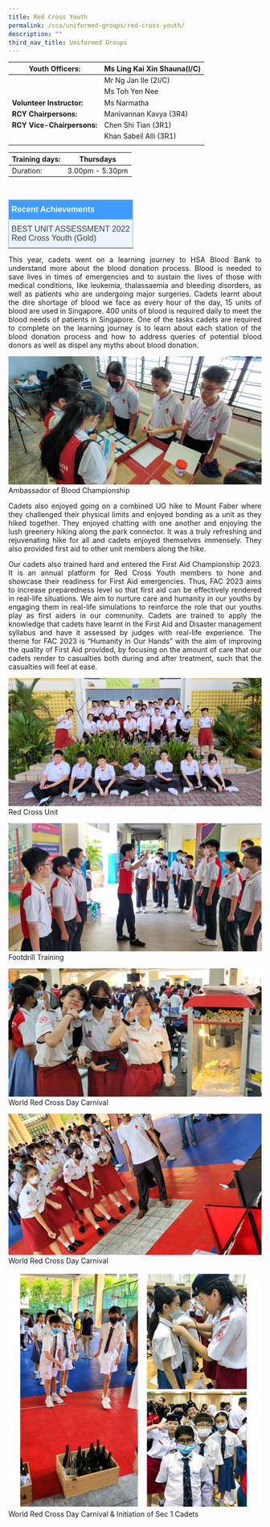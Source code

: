 ```yaml
---
title: Red Cross Youth
permalink: /cca/uniformed-groups/red-cross-youth/
description: ""
third_nav_title: Uniformed Groups
---
```

|  **Youth Officers:** | Ms Ling Kai Xin Shauna(I/C) | 
| -------- | -------- |
|  | Mr Ng Jan Ile (2I/C) |
|  |  Ms Toh Yen Nee |
|**Volunteer Instructor:** | Ms Narmatha |
|**RCY Chairpersons:** |  Manivannan Kavya (3R4) |
|**RCY Vice-Chairpersons:** | Chen Shi Tian  (3R1) |
|  |  Khan Sabeil Alli (3R1) |
|  |  |


| Training days: | Thursdays  |
| - | -|
| Duration: |  3.00pm - 5.30pm |

<br>
<style type="text/css">
.tg  {border-collapse:collapse;border-color:#9ABAD9;border-spacing:0;}
.tg td{background-color:#EBF5FF;border-color:#9ABAD9;border-style:solid;border-width:1px;color:#444;
  font-family:Arial, sans-serif;font-size:14px;overflow:hidden;padding:10px 5px;word-break:normal;}
.tg th{background-color:#409cff;border-color:#9ABAD9;border-style:solid;border-width:1px;color:#fff;
  font-family:Arial, sans-serif;font-size:14px;font-weight:normal;overflow:hidden;padding:10px 5px;word-break:normal;}
.tg .tg-3jrd{border-color:inherit;font-family:"Lucida Sans Unicode", "Lucida Grande", sans-serif !important;font-size:medium;
  text-align:left;vertical-align:top}
</style>
<table class="tg">
<thead>
  <tr>
		<th class="tg-3jrd"><b>Recent Achievements</b><br></th>
  </tr>
</thead>
<tbody>
  <tr>
    <td class="tg-3jrd">BEST UNIT ASSESSMENT 2022
<br>Red Cross Youth (Gold)</td>
  </tr>
</tbody>
</table>


<p style="text-align:justify">This year, cadets went on a learning journey to HSA Blood Bank to understand more about the blood donation process. Blood is needed to save lives in times of emergencies and to sustain the lives of those with medical conditions, like leukemia, thalassaemia and bleeding disorders, as well as patients who are undergoing major surgeries. Cadets learnt about the dire shortage of blood we face as every hour of the day, 15 units of blood are used in Singapore. 400 units of blood is required daily to meet the blood needs of patients in Singapore. One of the tasks cadets are required to complete on the learning journey is to learn about each station of the blood donation process and how to address queries of potential blood donors as well as dispel any myths about blood donation.</p>

![](/images/Cca/cca-redcross-n03.jpg)
Ambassador of Blood Championship

<p style="text-align:justify">Cadets also enjoyed going on a combined UG hike to Mount Faber where they challenged their physical limits and enjoyed bonding as a unit as they hiked together. They enjoyed chatting with one another and enjoying the lush greenery hiking along the park connector. It was a truly refreshing and rejuvenating hike for all and cadets enjoyed themselves immensely. They also provided first aid to other unit members along the hike.</p>

<p style="text-align:justify">Our cadets also trained hard and entered the First Aid Championship 2023. It is an annual platform for Red Cross Youth members to hone and showcase their readiness for First Aid emergencies. Thus, FAC 2023 aims to increase preparedness level so that first aid can be effectively rendered in real-life situations. We aim to nurture care and humanity in our youths by engaging them in real-life simulations to reinforce the role that our youths play as first aiders in our community. Cadets are trained to apply the knowledge that cadets have learnt in the First Aid and Disaster management syllabus and have it assessed by judges with real-life experience. The theme for FAC 2023 is “Humanity in Our Hands” with the aim of improving the quality of First Aid provided, by focusing on the amount of care that our cadets render to casualties both during and after treatment, such that the casualties will feel at ease.</p>

![](/images/Cca/cca-redcross-n01.jpg)
Red Cross Unit

![](/images/Cca/cca-redcross-n02.jpg)
Footdrill Training



![](/images/Cca/cca-redcross-n04.jpg)
World Red Cross Day Carnival

![](/images/Cca/cca-redcross-n05.jpg)
World Red Cross Day Carnival

![](/images/Cca/cca-redcross-n06.jpg)
World Red Cross Day Carnival &amp; Initiation of Sec 1 Cadets
